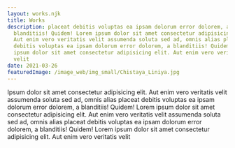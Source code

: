 ```yaml
---
layout: works.njk
title: Works
description: placeat debitis voluptas ea ipsam dolorum error dolorem, a
  blanditiis! Quidem! Lorem ipsum dolor sit amet consectetur adipisicing elit.
  Aut enim vero veritatis velit assumenda soluta sed ad, omnis alias placeat
  debitis voluptas ea ipsam dolorum error dolorem, a blanditiis! Quidem! Lorem
  ipsum dolor sit amet consectetur adipisicing elit. Aut enim vero veritatis
  velit
date: 2021-03-26
featuredImage: /image_web/img_small/Chistaya_Liniya.jpg
---
```

Ipsum dolor sit amet consectetur adipisicing elit. Aut enim vero veritatis velit assumenda soluta sed ad, omnis alias placeat debitis voluptas ea ipsam dolorum error dolorem, a blanditiis! Quidem! Lorem ipsum dolor sit amet consectetur adipisicing elit. Aut enim vero veritatis velit assumenda soluta sed ad, omnis alias placeat debitis voluptas ea ipsam dolorum error dolorem, a blanditiis! Quidem! Lorem ipsum dolor sit amet consectetur adipisicing elit. Aut enim vero veritatis velit